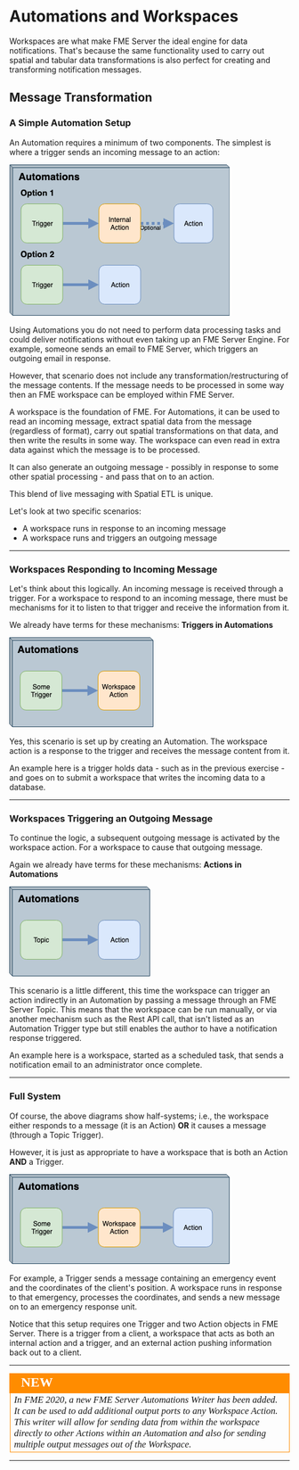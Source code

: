 # Automations and Workspaces

Workspaces are what make FME Server the ideal engine for data notifications. That's because the same functionality used to carry out spatial and tabular data transformations is also perfect for creating and transforming notification messages.


## Message Transformation ##

### A Simple Automation Setup ###

An Automation requires a minimum of two components. The simplest is where a trigger sends an incoming message to an action:

![](./Images/Img4.011.SimpleAutomationlayout.png)

Using Automations you do not need to perform data processing tasks and could deliver notifications without even taking up an FME Server Engine. For example, someone sends an email to FME Server, which triggers an outgoing email in response.

However, that scenario does not include any transformation/restructuring of the message contents. If the message needs to be processed in some way then an FME workspace can be employed within FME Server.

A workspace is the foundation of FME. For Automations, it can be used to read an incoming message, extract spatial data from the message (regardless of format), carry out spatial transformations on that data, and then write the results in some way. The workspace can even read in extra data against which the message is to be processed.

It can also generate an outgoing message - possibly in response to some other spatial processing - and pass that on to an action.

This blend of live messaging with Spatial ETL is unique.

Let's look at two specific scenarios:

- A workspace runs in response to an incoming message
- A workspace runs and triggers an outgoing message

---

### Workspaces Responding to Incoming Message ###

Let's think about this logically. An incoming message is received through a trigger. For a workspace to respond to an incoming message, there must be mechanisms for it to listen to that trigger and receive the information from it.

We already have terms for these mechanisms: **Triggers in Automations**

![](./Images/Img4.015.WorkspaceAction.png)

Yes, this scenario is set up by creating an Automation. The workspace action is a response to the trigger and receives the message content from it.

An example here is a trigger holds data - such as in the previous exercise - and goes on to submit a workspace that writes the incoming data to a database.

---

### Workspaces Triggering an Outgoing Message ###

To continue the logic, a subsequent outgoing message is activated by the workspace action. For a workspace to cause that outgoing message.

Again we already have terms for these mechanisms: **Actions in Automations**  

![](./Images/Img4.014.WorkspaceTriggerTopic.png)

This scenario is a little different, this time the workspace can trigger an action indirectly in an Automation by passing a message through an FME Server Topic. This means that the workspace can be run manually, or via another mechanism such as the Rest API call, that isn't listed as an Automation Trigger type but still enables the author to have a notification response triggered.

An example here is a workspace, started as a scheduled task, that sends a notification email to an administrator once complete.

---

### Full System ###

Of course, the above diagrams show half-systems; i.e., the workspace either responds to a message (it is an Action) **OR** it causes a message (through a Topic Trigger).

However, it is just as appropriate to have a workspace that is both an Action **AND** a Trigger.

![](./Images/Img4.013.WorkspaceTriggerAction.png)

For example, a Trigger sends a message containing an emergency event and the coordinates of the client's position. A workspace runs in response to that emergency, processes the coordinates, and sends a new message on to an emergency response unit.  

Notice that this setup requires one Trigger and two Action objects in FME Server. There is a trigger from a client, a workspace that acts as both an internal action and a trigger, and an external action pushing information back out to a client.

---

<!--New Section-->

<table style="border-spacing: 0px">
<tr>
<td style="vertical-align:middle;background-color:darkorange;border: 2px solid darkorange">
<i class="fa fa-bolt fa-lg fa-pull-left fa-fw" style="color:white;padding-right: 12px;vertical-align:text-top"></i>
<span style="color:white;font-size:x-large;font-weight: bold;font-family:serif">NEW</span>
</td>
</tr>

<tr>
<td style="border: 1px solid darkorange">
<span style="font-family:serif; font-style:italic; font-size:larger">
In FME 2020, a new FME Server Automations Writer has been added. It can be used to add additional output ports to any Workspace Action. This writer will allow for sending data from within the workspace directly to other Actions within an Automation and also for sending multiple output messages out of the Workspace.
</span>
</td>
</tr>
</table>

---
